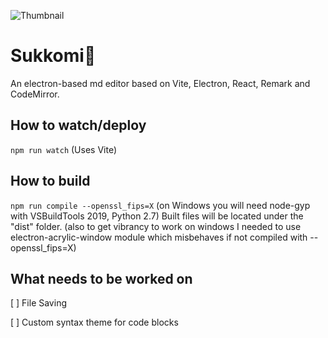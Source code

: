 ![Thumbnail](https://i.imgur.com/wvu75vO.png)
# Sukkomi🌸
An electron-based md editor based on Vite, Electron, React, Remark and CodeMirror.
## How to watch/deploy
`npm run watch` (Uses Vite)
## How to build
`npm run compile --openssl_fips=X` (on Windows you will need node-gyp with VSBuildTools 2019, Python 2.7)
Built files will be located under the "dist" folder.
(also to get vibrancy to work on windows I needed to use electron-acrylic-window module which misbehaves if not compiled with --openssl_fips=X)

## What needs to be worked on
[ ] File Saving

[ ] Custom syntax theme for code blocks 
